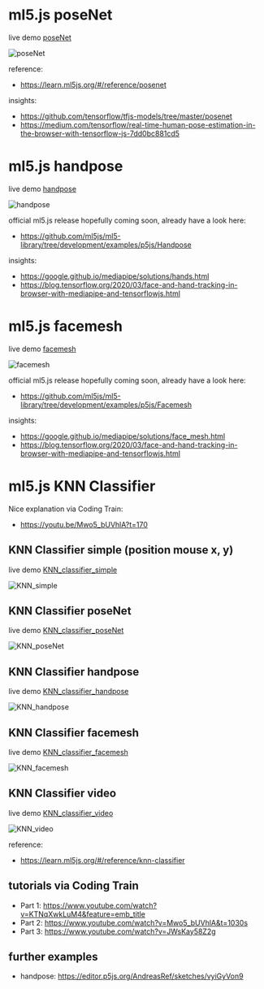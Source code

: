 # ml5.js poseNet
live demo [poseNet](https://hybridthingslab.github.io/course-teachable-machines/Block_II/01_poseNet/)

![poseNet](docs/poseNet.jpg)


reference:
* https://learn.ml5js.org/#/reference/posenet

insights:
* https://github.com/tensorflow/tfjs-models/tree/master/posenet
* https://medium.com/tensorflow/real-time-human-pose-estimation-in-the-browser-with-tensorflow-js-7dd0bc881cd5

# ml5.js handpose
live demo [handpose](https://hybridthingslab.github.io/course-teachable-machines/Block_II/02_handpose/)

![handpose](docs/handpose.jpg)

official ml5.js release hopefully coming soon, already have a look here:
* https://github.com/ml5js/ml5-library/tree/development/examples/p5js/Handpose

insights:
* https://google.github.io/mediapipe/solutions/hands.html
* https://blog.tensorflow.org/2020/03/face-and-hand-tracking-in-browser-with-mediapipe-and-tensorflowjs.html

# ml5.js facemesh
live demo [facemesh](https://hybridthingslab.github.io/course-teachable-machines/Block_II/03_facemesh/)

![facemesh](docs/facemesh.jpg)

official ml5.js release hopefully coming soon, already have a look here:
* https://github.com/ml5js/ml5-library/tree/development/examples/p5js/Facemesh

insights:
* https://google.github.io/mediapipe/solutions/face_mesh.html
* https://blog.tensorflow.org/2020/03/face-and-hand-tracking-in-browser-with-mediapipe-and-tensorflowjs.html 

# ml5.js KNN Classifier
Nice explanation via Coding Train: 
* https://youtu.be/Mwo5_bUVhlA?t=170 

## KNN Classifier simple (position mouse x, y)
live demo [KNN_classifier_simple](https://hybridthingslab.github.io/course-teachable-machines/Block_II/04_KNN_classifier_simple/)

![KNN_simple](docs/KNN_simple.jpg)

## KNN Classifier poseNet
live demo [KNN_classifier_poseNet](https://hybridthingslab.github.io/course-teachable-machines/Block_II/05_KNN_classifier_poseNet/)

![KNN_poseNet](docs/KNN_poseNet.jpg)

## KNN Classifier handpose
live demo [KNN_classifier_handpose](https://hybridthingslab.github.io/course-teachable-machines/Block_II/06_KNN_classifier_handpose)

![KNN_handpose](docs/KNN_handpose.jpg)

## KNN Classifier facemesh
live demo [KNN_classifier_facemesh](https://hybridthingslab.github.io/course-teachable-machines/Block_II/07_KNN_classifier_facemesh/)

![KNN_facemesh](docs/KNN_facemesh.jpg)

## KNN Classifier video
live demo [KNN_classifier_video](https://hybridthingslab.github.io/course-teachable-machines/Block_II/08_KNN_classifier_video/)

![KNN_video](docs/KNN_video.jpg)

reference:
* https://learn.ml5js.org/#/reference/knn-classifier
## tutorials via Coding Train
* Part 1: https://www.youtube.com/watch?v=KTNqXwkLuM4&feature=emb_title
* Part 2: https://www.youtube.com/watch?v=Mwo5_bUVhlA&t=1030s
* Part 3: https://www.youtube.com/watch?v=JWsKay58Z2g
## further examples
* handpose: https://editor.p5js.org/AndreasRef/sketches/vyiGyVon9
